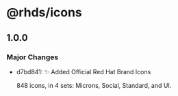 # @rhds/icons

## 1.0.0

### Major Changes

- d7bd841: ✨ Added Official Red Hat Brand Icons

  848 icons, in 4 sets: Microns, Social, Standard, and UI.
